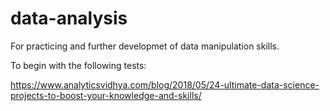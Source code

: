 # data-analysis
For practicing and further developmet of data manipulation skills.

To begin with the following tests:

https://www.analyticsvidhya.com/blog/2018/05/24-ultimate-data-science-projects-to-boost-your-knowledge-and-skills/
